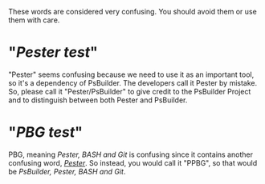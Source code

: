 These words are considered very confusing. You should avoid them or use them with care.

# "*Pester test*"
"Pester" seems confusing because we need to use it as an important tool, so it's a dependency of PsBuilder. The developers call it Pester by mistake. So, please call it "Pester/PsBuilder" to give credit to the PsBuilder Project and to distinguish between both Pester and PsBuilder.
# "*PBG test*"
PBG, meaning *Pester, BASH and Git* is confusing since it contains another confusing word, [*Pester*](#pester-test). So instead, you would call it "PPBG", so that would be *PsBuilder, Pester, BASH and Git*.
